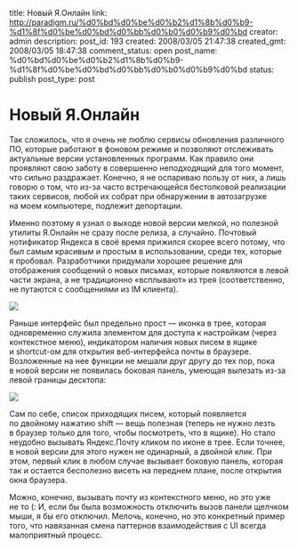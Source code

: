 title: Новый Я.Онлайн
link: http://paradigm.ru/%d0%bd%d0%be%d0%b2%d1%8b%d0%b9-%d1%8f%d0%be%d0%bd%d0%bb%d0%b0%d0%b9%d0%bd
creator: admin
description: 
post_id: 193
created: 2008/03/05 21:47:38
created_gmt: 2008/03/05 18:47:38
comment_status: open
post_name: %d0%bd%d0%be%d0%b2%d1%8b%d0%b9-%d1%8f%d0%be%d0%bd%d0%bb%d0%b0%d0%b9%d0%bd
status: publish
post_type: post

# Новый Я.Онлайн

Так сложилось, что я очень не люблю сервисы обновления различного ПО, которые работают в фоновом режиме и позволяют отслеживать актуальные версии установленных программ. Как правило они проявляют свою заботу в совершенно неподходящий для того момент, что сильно раздражает. Конечно, я не оспариваю пользу от них, а лишь говорю о том, что из-за часто встречающейся бестолковой реализации таких сервисов, любой их собрат при обнаружении в автозагрузке на моем компьютере, подлежит депортации.

Именно поэтому я узнал о выходе новой версии мелкой, но полезной утилиты Я.Онлайн не сразу после релиза, а случайно. Почтовый нотификатор Яндекса в своё время прижился скорее всего потому, что был самым красивым и простым в использовании, среди тех, которые я пробовал. Разработчики придумали хорошее решение для отображения сообщений о новых письмах, которые появляются в левой части экрана, а не традиционно «всплывают» из трея (соответственно, не путаются с сообщениями из IM клиента).

![](/;-\)/2008/03/yaonline-00.png)

Раньше интерфейс был предельно прост — иконка в трее, которая одновременно служила элементом для доступа к настройкам (через контекстное меню), индикатором наличия новых писем в ящике и shortcut-ом для открытия веб-интерфейса почты в браузере. Возложенные на нее функции не мешали друг другу до тех пор, пока в новой версии не появилась боковая панель, умеющая вылезать из-за левой границы десктопа: 

![](/;-\)/2008/03/yaonline-01.png)

Сам по себе, список приходящих писем, который появляется по двойному нажатию shift — вещь полезная (теперь не нужно лезть в браузер только для того, чтобы посмотреть, что в ящике). Но стало неудобно вызывать Яндекс.Почту кликом по иконе в трее. Если точнее, в новой версии для этого нужен не одинарный, а двойной клик. При этом, первый клик в любом случае вызывает боковую панель, которая так и остается бесполезно висеть на переднем плане, после открытия окна браузера.

Можно, конечно, вызывать почту из контекстного меню, но это уже не то (: И, если бы была возможность отключить вызов панели щелчком мыши, я бы его отключил. Мелочь, конечно, но это конкретный пример того, что навязанная смена паттернов взаимодействия с UI всегда малоприятный процесс.
